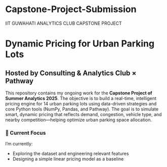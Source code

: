 # Capstone-Project-Submission
IIT GUWAHATI ANALYTICS CLUB CAPSTONE PROJECT
# **Dynamic Pricing for Urban Parking Lots**

## **Hosted by Consulting & Analytics Club × Pathway**

This repository contains my ongoing work for the **Capstone Project of Summer Analytics 2025**. The objective is to build a real-time, intelligent pricing engine for 14 urban parking lots using data-driven strategies and core Python tools (NumPy, Pandas, and Pathway).
The goal is to simulate smart, dynamic pricing that reflects demand, congestion, vehicle type, and nearby competition—helping optimize urban parking space allocation.

### **📌 Current Focus**
I’m currently:
- Exploring the dataset and engineering relevant features
- Designing a simple linear pricing model as a baseline
